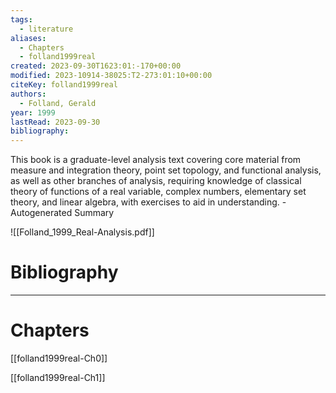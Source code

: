 ```yaml
---
tags:
  - literature
aliases:
  - Chapters
  - folland1999real
created: 2023-09-30T1623:01:-170+00:00
modified: 2023-10914-38025:T2-273:01:10+00:00
citeKey: folland1999real
authors:
  - Folland, Gerald
year: 1999
lastRead: 2023-09-30
bibliography:
---
```


  This book is a graduate-level analysis text covering core material from measure and integration theory, point set topology, and functional analysis, as well as other branches of analysis, requiring knowledge of classical theory of functions of a real variable, complex numbers, elementary set theory, and linear algebra, with exercises to aid in understanding. - Autogenerated Summary



![[Folland_1999_Real-Analysis.pdf]]

# Bibliography

---

# Chapters

[[folland1999real-Ch0]]

[[folland1999real-Ch1]]